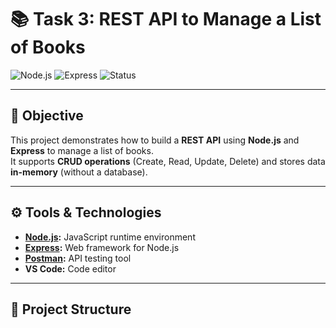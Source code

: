 # 📚 Task 3: REST API to Manage a List of Books

![Node.js](https://img.shields.io/badge/Node.js-18.x-brightgreen?logo=node.js)
![Express](https://img.shields.io/badge/Express-4.x-lightgrey?logo=express)
![Status](https://img.shields.io/badge/Project%20Status-Completed-success)

---

## 📌 Objective
This project demonstrates how to build a **REST API** using **Node.js** and **Express** to manage a list of books.  
It supports **CRUD operations** (Create, Read, Update, Delete) and stores data **in-memory** (without a database).  

---

## ⚙️ Tools & Technologies
- **[Node.js](https://nodejs.org/):** JavaScript runtime environment  
- **[Express](https://expressjs.com/):** Web framework for Node.js  
- **[Postman](https://www.postman.com/):** API testing tool  
- **VS Code:** Code editor  

---

## 📂 Project Structure
